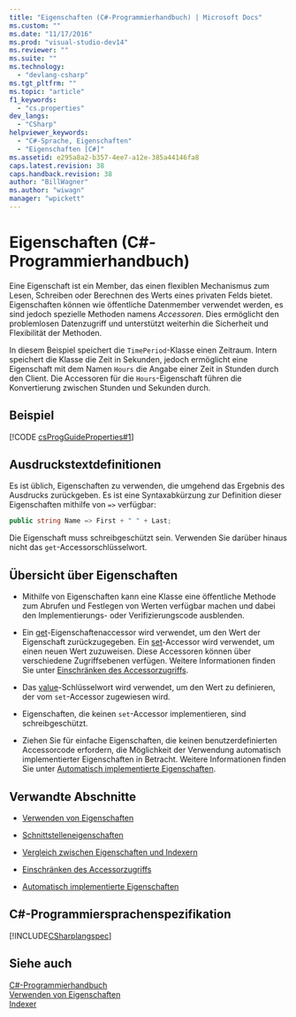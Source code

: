 ```yaml
---
title: "Eigenschaften (C#-Programmierhandbuch) | Microsoft Docs"
ms.custom: ""
ms.date: "11/17/2016"
ms.prod: "visual-studio-dev14"
ms.reviewer: ""
ms.suite: ""
ms.technology: 
  - "devlang-csharp"
ms.tgt_pltfrm: ""
ms.topic: "article"
f1_keywords: 
  - "cs.properties"
dev_langs: 
  - "CSharp"
helpviewer_keywords: 
  - "C#-Sprache, Eigenschaften"
  - "Eigenschaften [C#]"
ms.assetid: e295a8a2-b357-4ee7-a12e-385a44146fa8
caps.latest.revision: 38
caps.handback.revision: 38
author: "BillWagner"
ms.author: "wiwagn"
manager: "wpickett"
---
```

# Eigenschaften (C#-Programmierhandbuch)
Eine Eigenschaft ist ein Member, das einen flexiblen Mechanismus zum Lesen, Schreiben oder Berechnen des Werts eines privaten Felds bietet.  Eigenschaften können wie öffentliche Datenmember verwendet werden, es sind jedoch spezielle Methoden namens *Accessoren*.  Dies ermöglicht den problemlosen Datenzugriff und unterstützt weiterhin die Sicherheit und Flexibilität der Methoden.  
  
 In diesem Beispiel speichert die `TimePeriod`\-Klasse einen Zeitraum.  Intern speichert die Klasse die Zeit in Sekunden, jedoch ermöglicht eine Eigenschaft mit dem Namen `Hours` die Angabe einer Zeit in Stunden durch den Client.  Die Accessoren für die `Hours`\-Eigenschaft führen die Konvertierung zwischen Stunden und Sekunden durch.  
  
## Beispiel  
 [!CODE [csProgGuideProperties#1](../CodeSnippet/VS_Snippets_VBCSharp/csProgGuideProperties#1)]  
  
## Ausdruckstextdefinitionen  
 Es ist üblich, Eigenschaften zu verwenden, die umgehend das Ergebnis des Ausdrucks zurückgeben.  Es ist eine Syntaxabkürzung zur Definition dieser Eigenschaften mithilfe von `=>` verfügbar:  
  
```c#  
public string Name => First + " " + Last;   
```  
  
 Die Eigenschaft muss schreibgeschützt sein. Verwenden Sie darüber hinaus nicht das `get`\-Accessorschlüsselwort.  
  
## Übersicht über Eigenschaften  
  
-   Mithilfe von Eigenschaften kann eine Klasse eine öffentliche Methode zum Abrufen und Festlegen von Werten verfügbar machen und dabei den Implementierungs\- oder Verifizierungscode ausblenden.  
  
-   Ein [get](../../../csharp/language-reference/keywords/get.md)\-Eigenschaftenaccessor wird verwendet, um den Wert der Eigenschaft zurückzugegeben. Ein [set](../../../csharp/language-reference/keywords/set.md)\-Accessor wird verwendet, um einen neuen Wert zuzuweisen.  Diese Accessoren können über verschiedene Zugriffsebenen verfügen.  Weitere Informationen finden Sie unter [Einschränken des Accessorzugriffs](../../../csharp/programming-guide/classes-and-structs/restricting-accessor-accessibility.md).  
  
-   Das [value](../../../csharp/language-reference/keywords/value.md)\-Schlüsselwort wird verwendet, um den Wert zu definieren, der vom `set`\-Accessor zugewiesen wird.  
  
-   Eigenschaften, die keinen `set`\-Accessor implementieren, sind schreibgeschützt.  
  
-   Ziehen Sie für einfache Eigenschaften, die keinen benutzerdefinierten Accessorcode erfordern, die Möglichkeit der Verwendung automatisch implementierter Eigenschaften in Betracht.  Weitere Informationen finden Sie unter [Automatisch implementierte Eigenschaften](../../../csharp/programming-guide/classes-and-structs/auto-implemented-properties.md).  
  
## Verwandte Abschnitte  
  
-   [Verwenden von Eigenschaften](../../../csharp/programming-guide/classes-and-structs/using-properties.md)  
  
-   [Schnittstelleneigenschaften](../../../csharp/programming-guide/classes-and-structs/interface-properties.md)  
  
-   [Vergleich zwischen Eigenschaften und Indexern](../../../csharp/programming-guide/indexers/comparison-between-properties-and-indexers.md)  
  
-   [Einschränken des Accessorzugriffs](../../../csharp/programming-guide/classes-and-structs/restricting-accessor-accessibility.md)  
  
-   [Automatisch implementierte Eigenschaften](../../../csharp/programming-guide/classes-and-structs/auto-implemented-properties.md)  
  
## C\#\-Programmiersprachenspezifikation  
 [!INCLUDE[CSharplangspec](../../../csharp/language-reference/keywords/includes/csharplangspec_md.md)]  
  
## Siehe auch  
 [C\#\-Programmierhandbuch](../../../csharp/programming-guide/index.md)   
 [Verwenden von Eigenschaften](../../../csharp/programming-guide/classes-and-structs/using-properties.md)   
 [Indexer](../../../csharp/programming-guide/indexers/index.md)